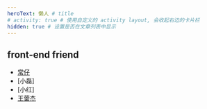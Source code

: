 ```yaml
---
heroText: 懒人 # title
# activity: true # 使用自定义的 activity layout, 会收起右边的卡片栏
hidden: true # 设置是否在文章列表中显示
---
```


## front-end friend
- [常仔](https://52chinaweb.com/)
- [小磊]
- [小红]
- [王蓥杰](https://52admin.net)